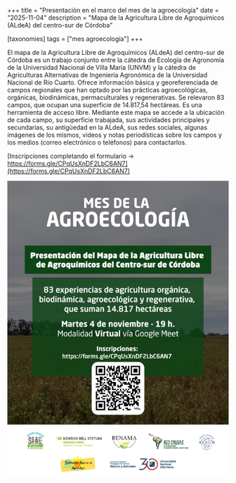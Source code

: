 +++
title = "Presentación en el marco del mes de la agroecología"
date = "2025-11-04"
description = "Mapa de la Agricultura Libre de Agroquímicos (ALdeA) del centro-sur de Córdoba"

[taxonomies]
tags = ["mes agroecología"]
+++

El mapa de la Agricultura Libre de Agroquímicos (ALdeA) del centro-sur de Córdoba es un trabajo conjunto entre la cátedra de Ecología de Agronomía de la Universidad Nacional de Villa María (UNVM) y la cátedra de Agriculturas Alternativas de Ingeniería Agronómica de la Universidad Nacional de Río Cuarto. Ofrece información básica y georeferenciada de campos regionales que han optado por las prácticas agroecológicas, orgánicas, biodinámicas, permaculturales y regenerativas. Se relevaron 83 campos, que ocupan una superficie de 14.817,54 hectáreas. Es una herramienta de acceso libre. Mediante este mapa se accede a la ubicación de cada campo, su superficie trabajada, sus actividades principales y secundarias, su antigüedad en la ALdeA, sus redes sociales, algunas imágenes de los mismos, videos y notas periodísticas sobre los campos y los medios (correo electrónico o teléfonos) para contactarlos.

[Inscripciones completando el formulario -> https://forms.gle/CPqUsXnDF2LbC6AN7](https://forms.gle/CPqUsXnDF2LbC6AN7)

![](/img/flyer_ALdeA_25.11.png)
